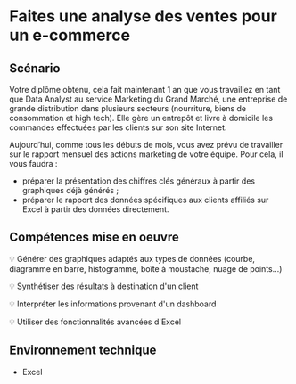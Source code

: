 # Faites une analyse des ventes pour un e-commerce

## Scénario

Votre diplôme obtenu, cela fait maintenant 1 an que vous travaillez en tant que Data Analyst au service Marketing du Grand Marché, une entreprise de grande distribution dans plusieurs secteurs (nourriture, biens de consommation et high tech). Elle gère un entrepôt et livre à domicile les commandes effectuées par les clients sur son site Internet.

Aujourd’hui, comme tous les débuts de mois, vous avez prévu de travailler sur le rapport mensuel des actions marketing de votre équipe. Pour cela, il vous faudra : 
- préparer la présentation des chiffres clés généraux à partir des graphiques déjà générés ;
- préparer le rapport des données spécifiques aux clients affiliés sur Excel à partir des données directement.

## Compétences mise en oeuvre

:bulb: Générer des graphiques adaptés aux types de données (courbe, diagramme en barre, histogramme, boîte à moustache, nuage de points...)

:bulb: Synthétiser des résultats à destination d'un client

:bulb: Interpréter les informations provenant d'un dashboard

:bulb: Utiliser des fonctionnalités avancées d'Excel

## Environnement technique

- Excel




